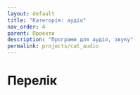 ```yaml
---
layout: default
title: "Категорія: аудіо"
nav_order: 4
parent: Проекти
description: "Програми для аудіо, звуку"
permalink: projects/cat_audio
---
```


# Перелік
